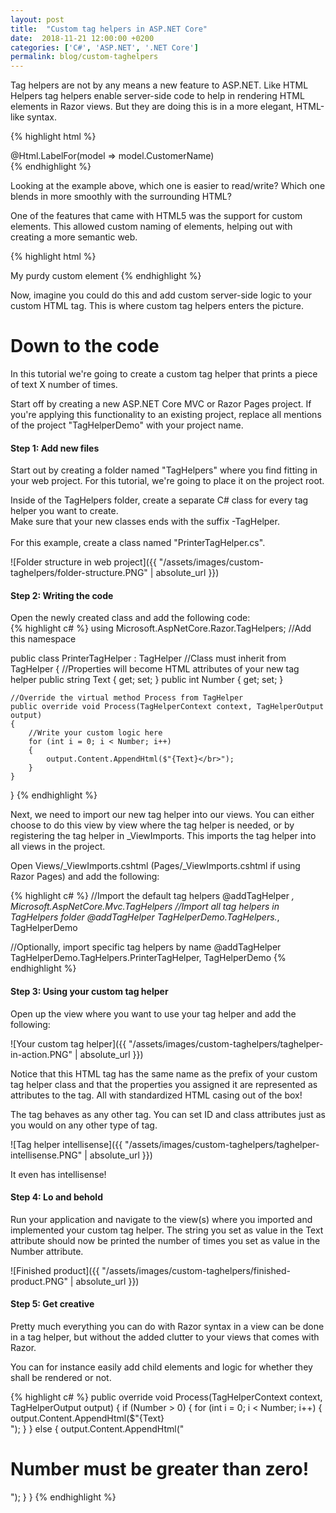 ```yaml
---
layout: post
title:  "Custom tag helpers in ASP.NET Core"
date:  2018-11-21 12:00:00 +0200
categories: ['C#', 'ASP.NET', '.NET Core']
permalink: blog/custom-taghelpers
---
```


Tag helpers are not by any means a new feature to ASP.NET. Like HTML Helpers tag helpers enable
server-side code to help in rendering HTML elements in Razor views. But they are doing this is 
in a more elegant, HTML-like syntax.

{% highlight html %}
    <div>
        <div>
            <div>
		<!-- These two lines do the same thing -->
                @Html.LabelFor(model => model.CustomerName) <!-- HTML helper -->
                <label asp-for="CustomerName"/> <!-- Tag helper -->
            </div>
        </div>
    </div>
{% endhighlight %}

Looking at the example above, which one is easier to read/write? Which one blends in more smoothly with
the surrounding HTML?

One of the features that came with HTML5 was the support for custom elements. This allowed
custom naming of elements, helping out with creating a more semantic web.

{% highlight html %}
<!-- Custom HTML element tag, by default behaving like an inline element -->
<myelement>My purdy custom element</myelement>
{% endhighlight %}

Now, imagine you could do this and add custom server-side logic to your custom HTML tag. This is where
custom tag helpers enters the picture.

<h1>Down to the code</h1>

In this tutorial we're going to create a custom tag helper that prints a piece of text X number of times.

Start off by creating a new ASP.NET Core MVC or Razor Pages project. If you're applying this functionality
to an existing project, replace all mentions of the project "TagHelperDemo" with your project name.

<h4>Step 1: Add new files</h4>
Start out by creating a folder named "TagHelpers"  where you find fitting in your web project. For this 
tutorial, we're going to place it on the project root.

Inside of the TagHelpers folder, create a separate C# class for every tag helper you want to create.<br>
Make sure that your new classes ends with the suffix -TagHelper.<br><br>
For this example, create a class named "PrinterTagHelper.cs".

![Folder structure in web project]({{ "/assets/images/custom-taghelpers/folder-structure.PNG" | absolute_url }})

<h4>Step 2: Writing the code</h4>

Open the newly created class and add the following code:
<br>
{% highlight c# %}
using Microsoft.AspNetCore.Razor.TagHelpers; //Add this namespace

public class PrinterTagHelper : TagHelper //Class must inherit from TagHelper
{
    //Properties will become HTML attributes of your new tag helper
    public string Text { get; set; } 
    public int Number { get; set; } 
 
    //Override the virtual method Process from TagHelper
    public override void Process(TagHelperContext context, TagHelperOutput output)
    {
        //Write your custom logic here
        for (int i = 0; i < Number; i++)
        {
            output.Content.AppendHtml($"{Text}</br>");
        }
    }
}
{% endhighlight %}

Next, we need to import our new tag helper into our views. You can either choose to do this view by view
where the tag helper is needed, or by registering the tag helper in _ViewImports. This imports the tag helper
into all views in the project.

Open Views/_ViewImports.cshtml (Pages/_ViewImports.cshtml if using Razor Pages) and add the following:

{% highlight c# %}
//Import the default tag helpers
@addTagHelper *, Microsoft.AspNetCore.Mvc.TagHelpers 
//Import all tag helpers in TagHelpers folder
@addTagHelper TagHelperDemo.TagHelpers.*, TagHelperDemo

//Optionally, import specific tag helpers by name
@addTagHelper TagHelperDemo.TagHelpers.PrinterTagHelper, TagHelperDemo
{% endhighlight %}

<h4>Step 3: Using your custom tag helper</h4>

Open up the view where you want to use your tag helper and add the following:

![Your custom tag helper]({{ "/assets/images/custom-taghelpers/taghelper-in-action.PNG" | absolute_url }})

Notice that this HTML tag has the same name as the prefix of your custom tag helper class and that the 
properties you assigned it are represented as attributes to the tag. All with standardized HTML casing
out of the box!

The tag behaves as any other tag. You can set ID and class attributes just as you would on any other type
 of tag.

![Tag helper intellisense]({{ "/assets/images/custom-taghelpers/taghelper-intellisense.PNG" | absolute_url }})

It even has intellisense!

<h4 class="bold-headline">Step 4: Lo and behold</h4>

Run your application and navigate to the view(s) where you imported and implemented your custom tag helper.
The string you set as value in the Text attribute should now be printed the number of times you set as value
in the Number attribute.

![Finished product]({{ "/assets/images/custom-taghelpers/finished-product.PNG" | absolute_url }})

<h4 class="bold-headline">Step 5: Get creative</h4>

Pretty much everything you can do with Razor syntax in a view can be done in a tag helper, but without the added
clutter to your views that comes with Razor. 

You can for instance easily add child elements and logic for whether they shall be rendered or not.

{% highlight c# %}
public override void Process(TagHelperContext context, TagHelperOutput output)
{
    if (Number > 0)
    {
        for (int i = 0; i < Number; i++)
        {
            output.Content.AppendHtml($"{Text}</br>");
        }
    }
    else
    {
        output.Content.AppendHtml("<h1>Number must be greater than zero!</h1>");
    }
}
{% endhighlight %}
